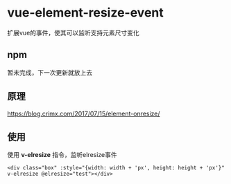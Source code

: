 # vue-element-resize-event
扩展vue的事件，使其可以监听支持元素尺寸变化

## npm
暂未完成，下一次更新就放上去

## 原理
https://blog.crimx.com/2017/07/15/element-onresize/

## 使用
使用 **v-elresize** 指令，监听elresize事件
```
<div class="box" :style="{width: width + 'px', height: height + 'px'}" v-elresize @elresize="test"></div>
```